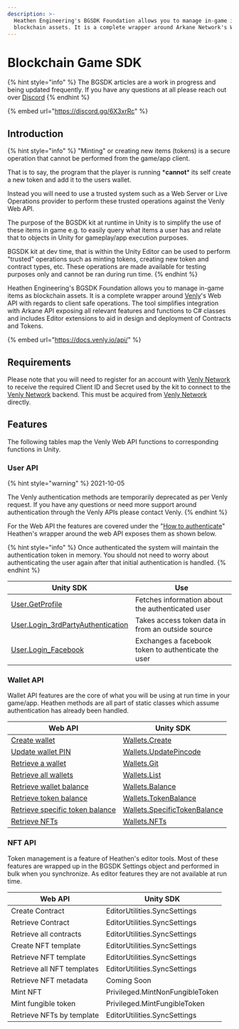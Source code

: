 ```yaml
---
description: >-
  Heathen Engineering's BGSDK Foundation allows you to manage in-game items as
  blockchain assets. It is a complete wrapper around Arkane Network's Web API.
---
```


# Blockchain Game SDK

{% hint style="info" %}
The BGSDK articles are a work in progress and being updated frequently. If you have any questions at all please reach out over [Discord](https://discord.gg/6X3xrRc)
{% endhint %}

{% embed url="https://discord.gg/6X3xrRc" %}

## Introduction

{% hint style="info" %}
"Minting" or creating new items (tokens) is a secure operation that cannot be performed from the game/app client.&#x20;

That is to say, the program that the player is running \***cannot**\* its self create a new token and add it to the users wallet.&#x20;

Instead you will need to use a trusted system such as a Web Server or Live Operations provider to perform these trusted operations against the Venly Web API.

The purpose of the BGSDK kit at runtime in Unity is to simplify the use of these items in game e.g. to easily query what items a user has and relate that to objects in Unity for gameplay/app execution purposes.

BGSDK kit at dev time, that is within the Unity Editor can be used to perform "trusted" operations such as minting tokens, creating new token and contract types, etc. These operations are made available for testing purposes only and cannot be ran during run time.
{% endhint %}

Heathen Engineering's BGSDK Foundation allows you to manage in-game items as blockchain assets. It is a complete wrapper around [Venly](https://www.venly.io)'s Web API with regards to client safe operations. The tool simplifies integration with Arkane API exposing all relevant features and functions to C# classes and includes Editor extensions to aid in design and deployment of Contracts and Tokens.

{% embed url="https://docs.venly.io/api/" %}

## Requirements

Please note that you will need to register for an account with [Venly Network](https://www.venly.io) to receive the required Client ID and Secret used by the kit to connect to the [Venly Network](https://www.venly.io) backend. This must be acquired from [Venly Network](https://www.venly.io) directly.

## Features

The following tables map the Venly Web API functions to corresponding functions in Unity.

### User API

{% hint style="warning" %}
2021-10-05

The Venly authentication methods are temporarily deprecated as per Venly request. If you have any questions or need more support around authentication through the Venly APIs please contact Venly.
{% endhint %}

For the Web API the features are covered under the "[How to authenticate](https://docs.venly.io/api/authentication/authentication)" Heathen's wrapper around the web API exposes them as shown below.

{% hint style="info" %}
Once authenticated the system will maintain the authentication token in memory. You should not need to worry about authenticating the user again after that initial authentication is handled.
{% endhint %}

| Unity SDK                                                                        | Use                                                 |
| -------------------------------------------------------------------------------- | --------------------------------------------------- |
| [User.GetProfile](api/user.md#get-profile)                                       | Fetches information about the authenticated user    |
| [User.Login\_3rdPartyAuthentication](api/user.md#login-3rd-party-authentication) | Takes access token data in from an outside source   |
| [User.Login\_Facebook](api/user.md#login-facebook)                               | Exchanges a facebook token to authenticate the user |

### Wallet API

Wallet API features are the core of what you will be using at run time in your game/app. Heathen methods are all part of static classes which assume authentication has already been handled.&#x20;

| Web API                                                                                                      | Unity SDK                                                                                                         |
| ------------------------------------------------------------------------------------------------------------ | ----------------------------------------------------------------------------------------------------------------- |
| [Create wallet](https://docs.venly.io/api/api-products/wallet-api/create-wallet)                             | [Wallets.Create](https://kb.heathenengineering.com/assets/bgsdk/api/wallets#create)                               |
| [Update wallet PIN](https://docs.venly.io/api/api-products/wallet-api/update-pin)                            | [Wallets.UpdatePincode](api/wallets.md#update-pincode)                                                            |
| [Retrieve a wallet](https://docs.venly.io/api/api-products/wallet-api/get-wallet)                            | [Wallets.Git](api/wallets.md#get)                                                                                 |
| [Retrieve all wallets](https://docs.venly.io/api/api-products/wallet-api/untitled)                           | [Wallets.List](api/wallets.md#list)                                                                               |
| [Retrieve wallet balance](https://docs.venly.io/api/api-products/wallet-api/retrieve-wallet-balance)         | [Wallets.Balance](https://kb.heathenengineering.com/assets/bgsdk/api/wallets#balance)                             |
| [Retrieve token balance](https://docs.venly.io/api/api-products/wallet-api/retrieve-token-balances)          | [Wallets.TokenBalance](https://kb.heathenengineering.com/assets/bgsdk/api/wallets#token-balance)                  |
| [Retrieve specific token balance](https://docs.venly.io/api/api-products/wallet-api/retrieve-token-balances) | [Wallets.SpecificTokenBalance](https://kb.heathenengineering.com/assets/bgsdk/api/wallets#specific-token-balance) |
| [Retrieve NFTs](https://docs.venly.io/api/api-products/wallet-api/retrieve-non-fungible-tokens)              | [Wallets.NFTs](https://kb.heathenengineering.com/assets/bgsdk/api/wallets#nfts)                                   |

### NFT API

Token management is a feature of Heathen's editor tools. Most of these features are wrapped up in the BGSDK Settings object and performed in bulk when you synchronize. As editor features they are not available at run time.

| Web API                    | Unity SDK                       |
| -------------------------- | ------------------------------- |
| Create Contract            | EditorUtilities.SyncSettings    |
| Retrieve Contract          | EditorUtilities.SyncSettings    |
| Retrieve all contracts     | EditorUtilities.SyncSettings    |
| Create NFT template        | EditorUtilities.SyncSettings    |
| Retrieve NFT template      | EditorUtilities.SyncSettings    |
| Retrieve all NFT templates | EditorUtilities.SyncSettings    |
| Retrieve NFT metadata      | Coming Soon                     |
| Mint NFT                   | Privileged.MintNonFungibleToken |
| Mint fungible token        | Privileged.MintFungibleToken    |
| Retrieve NFTs by template  | EditorUtilities.SyncSettings    |
